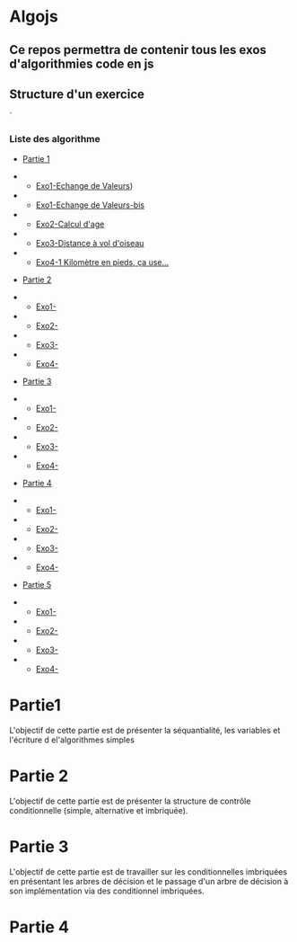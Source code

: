 # Algojs

## Ce repos permettra de contenir tous les exos d'algorithmies code en js

## Structure d'un exercice
`

### Liste des algorithme

- [Partie 1](#partie-1)
- - [Exo1-Echange de Valeurs](https://github.com/bertyn99/Exo-Algojs/tree/main/Partie1/exo1))
- - [Exo1-Echange de Valeurs-bis](https://github.com/bertyn99/Exo-Algojs/tree/main/Partie1/exo1)
- - [Exo2-Calcul d'age](ttps://github.com/bertyn99/Exo-Algojs/tree/main/Partie1/exo2)
- - [Exo3-Distance à vol d'oiseau](https://github.com/bertyn99/Exo-Algojs/tree/main/Partie1/exo3)
- - [Exo4-1 Kilomètre en pieds, ça use...](https://github.com/bertyn99/Exo-Algojs/tree/main/Partie1/exo3)
- [Partie 2](#partie-2)
 
- - [Exo1-](#exo-algojs)
- - [Exo2-](#exo-algojs)
- - [Exo3-](#exo-algojs)
- - [Exo4-](#exo-algojs)
- [Partie 3](#exo-algojs)
   
- - [Exo1-](#exo-algojs)
- - [Exo2-](#exo-algojs)
- - [Exo3-](#exo-algojs)
- - [Exo4-](#exo-algojs)
- [Partie 4](#exo-algojs)
- - [Exo1-](#exo-algojs)
- - [Exo2-](#exo-algojs)
- - [Exo3-](#exo-algojs)
- - [Exo4-](#exo-algojs)
- [Partie 5](#exo-algojs)
- - [Exo1-](#exo-algojs)
- - [Exo2-](#exo-algojs)
- - [Exo3-](#exo-algojs)
- - [Exo4-](#exo-algojs)



# Partie1
  L'objectif de cette partie est de présenter la séquantialité, les variables et l'écriture d el'algorithmes simples

 # Partie 2
  L'objectif de cette partie est de présenter la structure de contrôle conditionnelle (simple, alternative et imbriquée).
 # Partie 3
L'objectif de cette partie est de travailler sur les conditionnelles imbriquées en présentant les arbres de décision et le passage d'un arbre de décision à son implémentation via des conditionnel imbriquées.

 # Partie 4 
